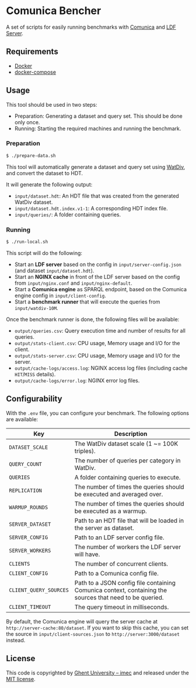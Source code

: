 # Comunica Bencher

A set of scripts for easily running benchmarks with [Comunica](https://github.com/comunica/comunica) and [LDF Server](https://github.com/LinkedDataFragments/Server.js).

## Requirements

* [Docker](https://www.docker.com/)
* [docker-compose](https://docs.docker.com/compose/install/)

## Usage

This tool should be used in two steps:

* Preparation: Generating a dataset and query set. This should be done only once.
* Running: Starting the required machines and running the benchmark.

### Preparation

```bash
$ ./prepare-data.sh
```

This tool will automatically generate a dataset and query set using [WatDiv](https://dsg.uwaterloo.ca/watdiv/),
and convert the dataset to HDT.

It will generate the following output:
* `input/dataset.hdt`: An HDT file that was created from the generated WatDiv dataset.
* `input/dataset.hdt.index.v1-1`: A corresponding HDT index file.
* `input/queries/`: A folder containing queries.

### Running

```bash
$ ./run-local.sh
```

This script will do the following:
* Start an **LDF server** based on the config in `input/server-config.json` (and dataset `input/dataset.hdt`).
* Start an **NGINX cache** in front of the LDF server based on the config from `input/nginx.conf` and `input/nginx-default`.
* Start a **Comunica engine** as SPARQL endpoint, based on the Comunica engine config in `input/client-config`.
* Start a **benchmark runner** that will execute the queries from `input/watdiv-10M`.

Once the benchmark runner is done, the following files will be available:
* `output/queries.csv`: Query execution time and number of results for all queries.
* `output/stats-client.csv`: CPU usage, Memory usage and I/O for the client.
* `output/stats-server.csv`: CPU usage, Memory usage and I/O for the server.
* `output/cache-logs/access.log`: NGINX access log files (including cache `HIT`/`MISS` details).
* `output/cache-logs/error.log`: NGINX error log files.

## Configurability

With the `.env` file, you can configure your benchmark.
The following options are available:

| Key                    | Description |
| ---------------------- | ----------- |
| `DATASET_SCALE`        | The WatDiv dataset scale (1 ~= 100K triples).  |
| `QUERY_COUNT`          | The number of queries per category in WatDiv.  |
| `QUERIES`              | A folder containing queries to execute.  |
| `REPLICATION`          | The number of times the queries should be executed and averaged over. |
| `WARMUP_ROUNDS`        | The number of times the queries should be executed as a warmup. |
| `SERVER_DATASET`       | Path to an HDT file that will be loaded in the server as dataset. |
| `SERVER_CONFIG`        | Path to an LDF server config file. |
| `SERVER_WORKERS`       | The number of workers the LDF server will have. |
| `CLIENTS`              | The number of concurrent clients. |
| `CLIENT_CONFIG`        | Path to a Comunica config file. |
| `CLIENT_QUERY_SOURCES` | Path to a JSON config file containing Comunica context, containing the sources that need to be queried. |
| `CLIENT_TIMEOUT`       | The query timeout in milliseconds. |

By default, the Comunica engine will query the server cache at `http://server-cache:80/dataset`.
If you want to skip this cache, you can set the source in `input/client-sources.json` to `http://server:3000/dataset` instead.

## License
This code is copyrighted by [Ghent University – imec](http://idlab.ugent.be/)
and released under the [MIT license](http://opensource.org/licenses/MIT).
